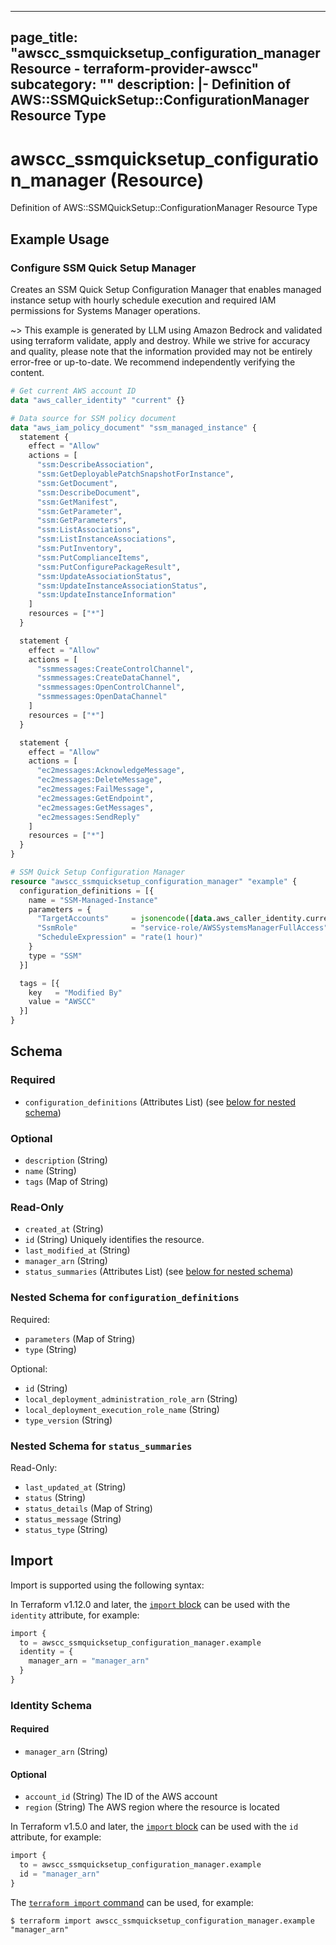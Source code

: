 
---
page_title: "awscc_ssmquicksetup_configuration_manager Resource - terraform-provider-awscc"
subcategory: ""
description: |-
  Definition of AWS::SSMQuickSetup::ConfigurationManager Resource Type
---

# awscc_ssmquicksetup_configuration_manager (Resource)

Definition of AWS::SSMQuickSetup::ConfigurationManager Resource Type

## Example Usage

### Configure SSM Quick Setup Manager

Creates an SSM Quick Setup Configuration Manager that enables managed instance setup with hourly schedule execution and required IAM permissions for Systems Manager operations.

~> This example is generated by LLM using Amazon Bedrock and validated using terraform validate, apply and destroy. While we strive for accuracy and quality, please note that the information provided may not be entirely error-free or up-to-date. We recommend independently verifying the content.

```terraform
# Get current AWS account ID
data "aws_caller_identity" "current" {}

# Data source for SSM policy document
data "aws_iam_policy_document" "ssm_managed_instance" {
  statement {
    effect = "Allow"
    actions = [
      "ssm:DescribeAssociation",
      "ssm:GetDeployablePatchSnapshotForInstance",
      "ssm:GetDocument",
      "ssm:DescribeDocument",
      "ssm:GetManifest",
      "ssm:GetParameter",
      "ssm:GetParameters",
      "ssm:ListAssociations",
      "ssm:ListInstanceAssociations",
      "ssm:PutInventory",
      "ssm:PutComplianceItems",
      "ssm:PutConfigurePackageResult",
      "ssm:UpdateAssociationStatus",
      "ssm:UpdateInstanceAssociationStatus",
      "ssm:UpdateInstanceInformation"
    ]
    resources = ["*"]
  }

  statement {
    effect = "Allow"
    actions = [
      "ssmmessages:CreateControlChannel",
      "ssmmessages:CreateDataChannel",
      "ssmmessages:OpenControlChannel",
      "ssmmessages:OpenDataChannel"
    ]
    resources = ["*"]
  }

  statement {
    effect = "Allow"
    actions = [
      "ec2messages:AcknowledgeMessage",
      "ec2messages:DeleteMessage",
      "ec2messages:FailMessage",
      "ec2messages:GetEndpoint",
      "ec2messages:GetMessages",
      "ec2messages:SendReply"
    ]
    resources = ["*"]
  }
}

# SSM Quick Setup Configuration Manager
resource "awscc_ssmquicksetup_configuration_manager" "example" {
  configuration_definitions = [{
    name = "SSM-Managed-Instance"
    parameters = {
      "TargetAccounts"     = jsonencode([data.aws_caller_identity.current.account_id])
      "SsmRole"            = "service-role/AWSSystemsManagerFullAccess"
      "ScheduleExpression" = "rate(1 hour)"
    }
    type = "SSM"
  }]

  tags = [{
    key   = "Modified By"
    value = "AWSCC"
  }]
}
```

<!-- schema generated by tfplugindocs -->
## Schema

### Required

- `configuration_definitions` (Attributes List) (see [below for nested schema](#nestedatt--configuration_definitions))

### Optional

- `description` (String)
- `name` (String)
- `tags` (Map of String)

### Read-Only

- `created_at` (String)
- `id` (String) Uniquely identifies the resource.
- `last_modified_at` (String)
- `manager_arn` (String)
- `status_summaries` (Attributes List) (see [below for nested schema](#nestedatt--status_summaries))

<a id="nestedatt--configuration_definitions"></a>
### Nested Schema for `configuration_definitions`

Required:

- `parameters` (Map of String)
- `type` (String)

Optional:

- `id` (String)
- `local_deployment_administration_role_arn` (String)
- `local_deployment_execution_role_name` (String)
- `type_version` (String)


<a id="nestedatt--status_summaries"></a>
### Nested Schema for `status_summaries`

Read-Only:

- `last_updated_at` (String)
- `status` (String)
- `status_details` (Map of String)
- `status_message` (String)
- `status_type` (String)

## Import

Import is supported using the following syntax:

In Terraform v1.12.0 and later, the [`import` block](https://developer.hashicorp.com/terraform/language/import) can be used with the `identity` attribute, for example:

```terraform
import {
  to = awscc_ssmquicksetup_configuration_manager.example
  identity = {
    manager_arn = "manager_arn"
  }
}
```

<!-- schema generated by tfplugindocs -->
### Identity Schema

#### Required

- `manager_arn` (String)

#### Optional

- `account_id` (String) The ID of the AWS account
- `region` (String) The AWS region where the resource is located

In Terraform v1.5.0 and later, the [`import` block](https://developer.hashicorp.com/terraform/language/import) can be used with the `id` attribute, for example:

```terraform
import {
  to = awscc_ssmquicksetup_configuration_manager.example
  id = "manager_arn"
}
```

The [`terraform import` command](https://developer.hashicorp.com/terraform/cli/commands/import) can be used, for example:

```shell
$ terraform import awscc_ssmquicksetup_configuration_manager.example "manager_arn"
```
